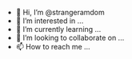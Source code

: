 - 👋 Hi, I’m @strangeramdom
- 👀 I’m interested in ...
- 🌱 I’m currently learning ...
- 💞️ I’m looking to collaborate on ...
- 📫 How to reach me ...

<!---
strangeramdom/strangeramdom is a ✨ special ✨ repository because its `README.md` (this file) appears on your GitHub profile.
You can click the Preview link to take a look at your changes.
--->
